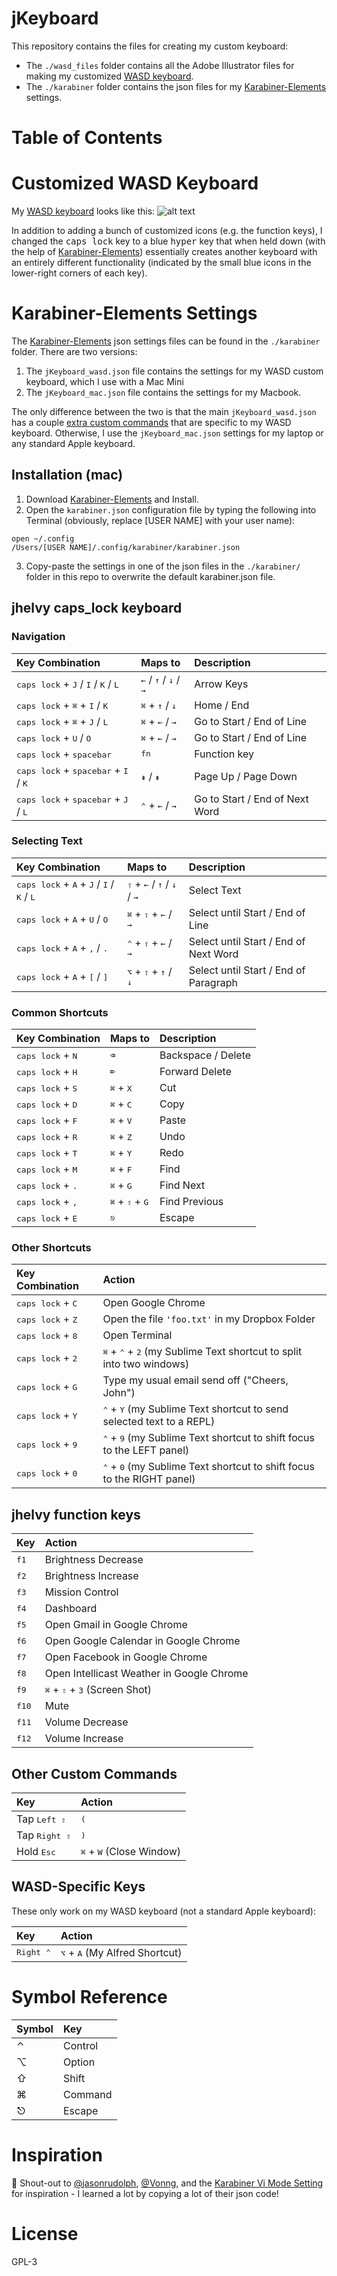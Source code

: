
# jKeyboard
This repository contains the files for creating my custom keyboard:
- The `./wasd_files` folder contains all the Adobe Illustrator files for making my customized [WASD keyboard](http://www.wasdkeyboards.com/).
- The `./karabiner` folder contains the json files for my [Karabiner-Elements](https://pqrs.org/osx/karabiner/) settings.

# Table of Contents


# Customized WASD Keyboard
My [WASD keyboard](http://www.wasdkeyboards.com/) looks like this:
![alt text](https://raw.github.com/jhelvy/jKeyboard/master/wasd_files/keyboard_preview.jpg "Keyboard Layout")

In addition to adding a bunch of customized icons (e.g. the function keys), I changed the  <kbd>caps lock</kbd> key to a blue <kbd>hyper</kbd> key that when held down (with the help of [Karabiner-Elements](https://pqrs.org/osx/karabiner/)) essentially creates another keyboard with an entirely different functionality (indicated by the small blue icons in the lower-right corners of each key).

# Karabiner-Elements Settings
The [Karabiner-Elements](https://pqrs.org/osx/karabiner/) json settings files can be found in the `./karabiner` folder. There are two versions:

1. The `jKeyboard_wasd.json` file contains the settings for my WASD custom keyboard, which I use with a Mac Mini
2. The `jKeyboard_mac.json` file contains the settings for my Macbook.

The only difference between the two is that the main `jKeyboard_wasd.json` has a couple [extra custom commands](#wasd-specific-keys) that are specific to my WASD keyboard. Otherwise, I use the `jKeyboard_mac.json` settings for my laptop or any standard Apple keyboard.

## Installation (mac)
1. Download [Karabiner-Elements](https://pqrs.org/osx/karabiner/) and Install.
2. Open the `karabiner.json` configuration file by typing the following into Terminal (obviously, replace [USER NAME] with your user name):
```
open ~/.config
/Users/[USER NAME]/.config/karabiner/karabiner.json
```

3. Copy-paste the settings in one of the json files in the `./karabiner/` folder in this repo to overwrite the default karabiner.json file.

## jhelvy caps_lock keyboard

### Navigation
|   Key Combination  |    Maps to    |   Description  |
|:-------------------|:--------------|:---------------|
| <kbd>caps lock</kbd> + <kbd>J</kbd> / <kbd>I</kbd> / <kbd>K</kbd> / <kbd>L</kbd> | <kbd>←</kbd> / <kbd>↑</kbd> / <kbd>↓</kbd> / <kbd>→</kbd> | Arrow Keys |
|<kbd>caps lock</kbd> + <kbd>⌘</kbd> + <kbd>I</kbd> / <kbd>K</kbd> | <kbd>⌘</kbd> + <kbd>↑</kbd> / <kbd>↓</kbd> | Home / End |
|<kbd>caps lock</kbd> + <kbd>⌘</kbd> + <kbd>J</kbd> / <kbd>L</kbd> | <kbd>⌘</kbd> + <kbd>←</kbd> / <kbd>→</kbd> | Go to Start / End of Line |
|<kbd>caps lock</kbd> + <kbd>U</kbd> / <kbd>O</kbd> | <kbd>⌘</kbd> + <kbd>←</kbd> / <kbd>→</kbd> | Go to Start / End of Line |
|<kbd>caps lock</kbd> + <kbd>spacebar</kbd> | <kbd>fn</kbd> | Function key |
|<kbd>caps lock</kbd> + <kbd>spacebar</kbd> + <kbd>I</kbd> / <kbd>K</kbd> | <kbd>⇞</kbd> / <kbd>⇟</kbd> | Page Up / Page Down |
|<kbd>caps lock</kbd> + <kbd>spacebar</kbd> + <kbd>J</kbd> / <kbd>L</kbd> | <kbd>⌃</kbd> + <kbd>←</kbd> / <kbd>→</kbd> | Go to Start / End of Next Word |

### Selecting Text
|   Key Combination  |    Maps to    |   Description  |
|:-------------------|:--------------|:---------------|
|<kbd>caps lock</kbd> + <kbd>A</kbd> + <kbd>J</kbd> / <kbd>I</kbd> / <kbd>K</kbd> / <kbd>L</kbd> | <kbd>⇧</kbd> + <kbd>←</kbd> / <kbd>↑</kbd> / <kbd>↓</kbd> / <kbd>→</kbd> | Select Text |
|<kbd>caps lock</kbd> + <kbd>A</kbd> + <kbd>U</kbd> / <kbd>O</kbd> | <kbd>⌘</kbd> + <kbd>⇧</kbd> + <kbd>←</kbd> / <kbd>→</kbd> | Select until Start / End of Line |
|<kbd>caps lock</kbd> + <kbd>A</kbd> + <kbd>,</kbd> / <kbd>.</kbd> | <kbd>⌃</kbd> + <kbd>⇧</kbd> + <kbd>←</kbd> / <kbd>→</kbd> | Select until Start / End of Next Word |
|<kbd>caps lock</kbd> + <kbd>A</kbd> + <kbd>[</kbd> / <kbd>]</kbd> | <kbd>⌥</kbd> + <kbd>⇧</kbd> + <kbd>↑</kbd> / <kbd>↓</kbd> | Select until Start / End of Paragraph |

### Common Shortcuts
|   Key Combination  |    Maps to    |   Description  |
|:-------------------|:--------------|:---------------|
|<kbd>caps lock</kbd> + <kbd>N</kbd> | <kbd>⌫</kbd> | Backspace / Delete |
|<kbd>caps lock</kbd> + <kbd>H</kbd> | <kbd>⌦</kbd> | Forward Delete |
|<kbd>caps lock</kbd> + <kbd>S</kbd> | <kbd>⌘</kbd> + <kbd>X</kbd> | Cut |
|<kbd>caps lock</kbd> + <kbd>D</kbd> | <kbd>⌘</kbd> + <kbd>C</kbd> | Copy |
|<kbd>caps lock</kbd> + <kbd>F</kbd> | <kbd>⌘</kbd> + <kbd>V</kbd> | Paste |
|<kbd>caps lock</kbd> + <kbd>R</kbd> | <kbd>⌘</kbd> + <kbd>Z</kbd> | Undo |
|<kbd>caps lock</kbd> + <kbd>T</kbd> | <kbd>⌘</kbd> + <kbd>Y</kbd> | Redo |
|<kbd>caps lock</kbd> + <kbd>M</kbd> | <kbd>⌘</kbd> + <kbd>F</kbd> | Find |
|<kbd>caps lock</kbd> + <kbd>.</kbd> | <kbd>⌘</kbd> + <kbd>G</kbd> | Find Next |
|<kbd>caps lock</kbd> + <kbd>,</kbd> | <kbd>⌘</kbd> + <kbd>⇧</kbd> + <kbd>G</kbd> | Find Previous |
|<kbd>caps lock</kbd> + <kbd>E</kbd> | <kbd>⎋</kbd> | Escape |

### Other Shortcuts
|     Key Combination     |    Action    |
|:------------------------|:-------------|
|<kbd>caps lock</kbd> + <kbd>C</kbd> | Open Google Chrome |
|<kbd>caps lock</kbd> + <kbd>Z</kbd> | Open the file `'foo.txt'` in my Dropbox Folder |
|<kbd>caps lock</kbd> + <kbd>8</kbd> | Open Terminal |
|<kbd>caps lock</kbd> + <kbd>2</kbd> | <kbd>⌘</kbd> + <kbd>⌃</kbd> + <kbd>2</kbd> (my Sublime Text shortcut to split into two windows)|
|<kbd>caps lock</kbd> + <kbd>G</kbd> | Type my usual email send off ("Cheers, John") |
|<kbd>caps lock</kbd> + <kbd>Y</kbd> |<kbd>⌃</kbd> + <kbd>Y</kbd> (my Sublime Text shortcut to send selected text to a REPL) |
|<kbd>caps lock</kbd> + <kbd>9</kbd> |<kbd>⌃</kbd> + <kbd>9</kbd> (my Sublime Text shortcut to shift focus to the LEFT panel) |
|<kbd>caps lock</kbd> + <kbd>0</kbd> |<kbd>⌃</kbd> + <kbd>0</kbd> (my Sublime Text shortcut to shift focus to the RIGHT panel) |

## jhelvy function keys
|     Key      |    Action    |
|:-------------|:-------------|
|  <kbd>f1</kbd>  | Brightness Decrease |
|  <kbd>f2</kbd>  | Brightness Increase |
|  <kbd>f3</kbd>  | Mission Control |
|  <kbd>f4</kbd>  | Dashboard |
|  <kbd>f5</kbd>  | Open Gmail in Google Chrome |
|  <kbd>f6</kbd>  | Open Google Calendar in Google Chrome |
|  <kbd>f7</kbd>  | Open Facebook in Google Chrome |
|  <kbd>f8</kbd>  | Open Intellicast Weather in Google Chrome |
|  <kbd>f9</kbd>  | <kbd>⌘</kbd> + <kbd>⇧</kbd> + <kbd>3</kbd> (Screen Shot) |
|  <kbd>f10</kbd> | Mute |
|  <kbd>f11</kbd> | Volume Decrease |
|  <kbd>f12</kbd> | Volume Increase |

## Other Custom Commands
|     Key      |    Action    |
|:-------------|:-------------|
| Tap <kbd>Left ⇧</kbd>  | <kbd>(</kbd> |
| Tap <kbd>Right ⇧</kbd> | <kbd>)</kbd> |
| Hold <kbd>Esc</kbd>   | <kbd>⌘</kbd> + <kbd>W</kbd> (Close Window) |

## WASD-Specific Keys
These only work on my WASD keyboard (not a standard Apple keyboard):

|     Key      |    Action    |
|:-------------|:-------------|
| <kbd>Right ⌃</kbd> | <kbd>⌥</kbd> + <kbd>A</kbd> (My Alfred Shortcut) |

# Symbol Reference

| Symbol  | Key    |
|:--------|:-------|
| ⌃      | Control |
| ⌥      | Option  |
| ⇧      | Shift   |
| ⌘      | Command |
| ⎋      | Escape |

# Inspiration
📣 Shout-out to [@jasonrudolph](https://github.com/jasonrudolph/keyboard),  [@Vonng](https://github.com/Vonng/Capslock), and the [Karabiner Vi Mode Setting](https://pqrs.org/osx/karabiner/complex_modifications/#vi_mode) for inspiration - I learned a lot by copying a lot of their json code!

# License
 GPL-3
